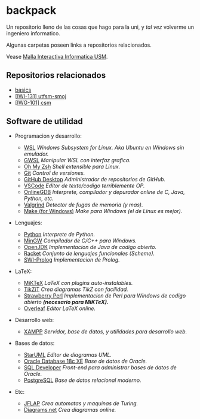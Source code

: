 # backpack

Un repositorio lleno de las cosas que hago para la uni, y _tal vez_ volverme un ingeniero informatico.

Algunas carpetas poseen links a repositorios relacionados.

Vease [Malla Interactiva Informatica USM](https://mallas.labcomp.cl/).

## Repositorios relacionados

* [basics](https://github.com/moxwel/basics)
* [[IWI-131] utfsm-smoj](https://github.com/moxwel/utfsm-smoj)
* [[IWG-101] csm](https://github.com/moxwel/csm)

## Software de utilidad

* Programacion y desarrollo:
    * [WSL](https://ubuntu.com/wsl) *Windows Subsystem for Linux. Aka Ubuntu en Windows sin emulador.*
    * [GWSL](https://opticos.github.io/gwsl/) *Manipular WSL con interfaz grafica.*
    * [Oh My Zsh](https://ohmyz.sh/#install) *Shell extensible para Linux.*
    * [Git](https://git-scm.com/) *Control de versiones.*
    * [GitHub Desktop](https://desktop.github.com/) *Administrador de repositorios de GitHub.*
    * [VSCode](https://code.visualstudio.com/) *Editor de texto/codigo terriblemente OP.*
    * [OnlineGDB](https://www.onlinegdb.com/) *Interprete, compilador y depurador online de C, Java, Python, etc.*
    * [Valgrind](https://valgrind.org/) *Detector de fugas de memoria (y mas).*
    * [Make (for Windows)](https://github.com/CarlosSiles67/Make_3.81) *Make para Windows (el de Linux es mejor).*

* Lenguajes:
    * [Python](https://www.python.org/downloads/) *Interprete de Python.*
    * [MinGW](https://sourceforge.net/projects/mingw/) *Compilador de C/C++ para Windows.*
    * [OpenJDK](https://jdk.java.net/archive/) *Implementacion de Java de codigo abierto.*
    * [Racket](https://download.racket-lang.org/) *Conjunto de lenguajes funcionales (Scheme).*
    * [SWI-Prolog](https://www.swi-prolog.org/Download.html) *Implementacion de Prolog.*

* LaTeX:
    * [MiKTeX](https://miktex.org/download) *LaTeX con plugins auto-instalables.*
    * [TikZiT](https://tikzit.github.io/) *Crea diagramas TikZ con facilidad.*
    * [Strawberry Perl](https://strawberryperl.com/) *Implementacion de Perl para Windows de codigo abierto **(necesario para MiKTeX).***
    * [Overleaf](https://es.overleaf.com/) *Editor LaTeX online.*

* Desarrollo web:
    * [XAMPP](https://www.apachefriends.org/es/index.html) *Servidor, base de datos, y utilidades para desarrollo web.*

* Bases de datos:
    * [StarUML](https://staruml.io/) *Editor de diagramas UML.*
    * [Oracle Database 18c XE](https://www.oracle.com/database/technologies/xe18c-downloads.html) *Base de datos de Oracle.*
    * [SQL Developer](https://www.oracle.com/tools/downloads/sqldev-downloads.html) *Front-end para administrar bases de datos de Oracle.*
    * [PostgreSQL](https://www.postgresql.org/) *Base de datos relacional moderno.*

* Etc:
    * [JFLAP](https://github.com/moxwel/utfsm-backpack/tree/main/%5BINF-155%5D%20Informatica%20Teorica/JFLAP) *Crea automatas y maquinas de Turing.*
    * [Diagrams.net](https://app.diagrams.net/) *Crea diagramas online.*
